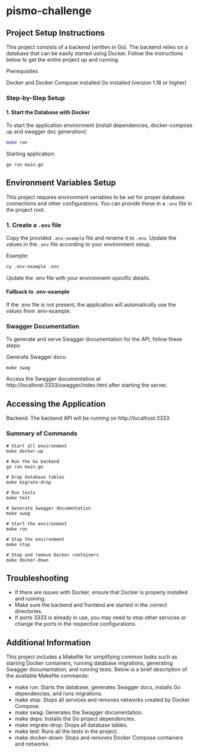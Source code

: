 # pismo-challenge

## Project Setup Instructions

This project consists of a backend (written in Go). The backend relies on a database that can be easily started using Docker. Follow the instructions below to get the entire project up and running.

Prerequisites

Docker and Docker Compose installed
Go installed (version 1.18 or higher)

### Step-by-Step Setup

#### 1. Start the Database with Docker
To start the application environment (install dependencies, docker-compose up and swagger doc generation):

```bash
make run
```

Starting application:

```
go run main.go
```

## Environment Variables Setup

This project requires environment variables to be set for proper database connections and other configurations. You can provide these in a `.env` file in the project root.

### 1. Create a `.env` file

Copy the provided `.env-example` file and rename it to `.env`. Update the values in the `.env` file according to your environment setup.

Example:
```bash
cp .env-example .env
```
Update the .env file with your environment-specific details.

#### Fallback to .env-example
If the .env file is not present, the application will automatically use the values from .env-example.

### Swagger Documentation
To generate and serve Swagger documentation for the API, follow these steps:

Generate Swagger docs:
```
make swag
```

Access the Swagger documentation at http://localhost:3333/swagger/index.html after starting the server.

## Accessing the Application

Backend: The backend API will be running on http://localhost:3333.

### Summary of Commands
```
# Start all environment
make docker-up

# Run the Go backend
go run main.go

# Drop database tables
make migrate-drop

# Run tests
make test

# Generate Swagger documentation
make swag

# Start the environment
make run

# Stop the environment
make stop

# Stop and remove Docker containers
make docker-down
```

## Troubleshooting

- If there are issues with Docker, ensure that Docker is properly installed and running.
- Make sure the backend and frontend are started in the correct directories.
- If ports 3333 is already in use, you may need to stop other services or change the ports in the respective configurations.

## Additional Information

This project includes a Makefile for simplifying common tasks such as starting Docker containers, running database migrations, generating Swagger documentation, and running tests. Below is a brief description of the available Makefile commands:

- make run: Starts the database, generates Swagger docs, installs Go dependencies, and runs migrations.
- make stop: Stops all services and removes networks created by Docker Compose.
- make swag: Generates the Swagger documentation.
- make deps: Installs the Go project dependencies.
- make migrate-drop: Drops all database tables.
- make test: Runs all the tests in the project.
- make docker-down: Stops and removes Docker Compose containers and networks.